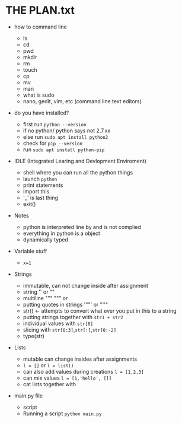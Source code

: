 # THE PLAN.txt 
- how to command line 
    - ls
    - cd 
    - pwd
    - mkdir
    - rm 
    - touch
    - cp 
    - mv 
    - man
    - what is sudo
    - nano, gedit, vim, etc (command line text editors)

- do you have installed? 
    - first run `python --version`
    - if no python/ python says not 2.7.xx
    - else run `sudo apt install python2`
    - check for `pip --version`
    - run `sudo apt install python-pip`

- IDLE (Integrated Learing and Devlopment Enviroment)
    - shell where you can run all the python things 
    - launch `python`
    - print statements 
    - import this
    - '_' is last thing
    - exit()

- Notes
    - python is interpreted line by and is not complied 
    - everything in python is a object 
    - dynamically typed

- Variable stuff
    - `x=1`
    
- Strings 
    - immutable, can not change inside after assignment
    - string '' or ""
    - multiline """ """ or
    - putting quotes in strings '""' or "''"
    - str() <- attempts to convert what ever you put in this to a string
    - putting strings together with `str1 + str2`
    - individual values with `str[0]`
    - slicing with `str[0:3]`,`str[:]`,`str[0:-2]`
    - type(str)    

- Lists
    - mutable can change insides after assignments
    - `l = []` or `l = list()`
    - can also add values during creations `l = [1,2,3]`
    - can mix values `l = [1,'hello', []]`
    - cat lists together with 
    


- main.py file 
    - script
    - Running a script `python main.py`





